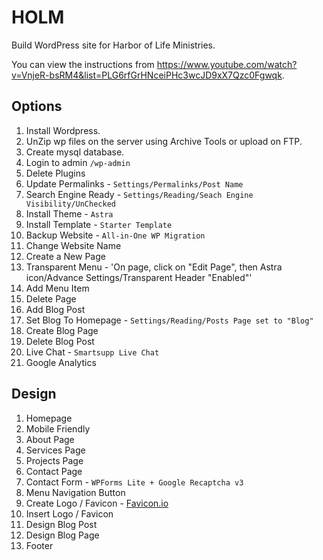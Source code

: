 # HOLM
Build WordPress site for Harbor of Life Ministries.

You can view the instructions from https://www.youtube.com/watch?v=VnjeR-bsRM4&list=PLG6rfGrHNceiPHc3wcJD9xX7Qzc0Fgwqk.

## Options
1. Install Wordpress.
2. UnZip wp files on the server using Archive Tools or upload on FTP.
3. Create mysql database.
4. Login to admin `/wp-admin`
5. Delete Plugins
6. Update Permalinks - `Settings/Permalinks/Post Name`
7. Search Engine Ready - `Settings/Reading/Seach Engine Visibility/UnChecked`
8. Install Theme - `Astra`
9. Install Template - `Starter Template`
10. Backup Website - `All-in-One WP Migration`
11. Change Website Name
12. Create a New Page
13. Transparent Menu - 'On page, click on "Edit Page", then Astra icon/Advance Settings/Transparent Header "Enabled"'
14. Add Menu Item
15. Delete Page
16. Add Blog Post 
17. Set Blog To Homepage - `Settings/Reading/Posts Page set to "Blog"`
18. Create Blog Page 
19. Delete Blog Post
20. Live Chat - `Smartsupp Live Chat`
21. Google Analytics

## Design
1. Homepage 
2. Mobile Friendly 
3. About Page 
4. Services Page
5. Projects Page 
6. Contact Page 
7. Contact Form - `WPForms Lite + Google Recaptcha v3`
8. Menu Navigation Button 
9. Create Logo / Favicon - [Favicon.io](https://favicon.io/)
10. Insert Logo / Favicon 
11. Design Blog Post 
12. Design Blog Page 
13. Footer




